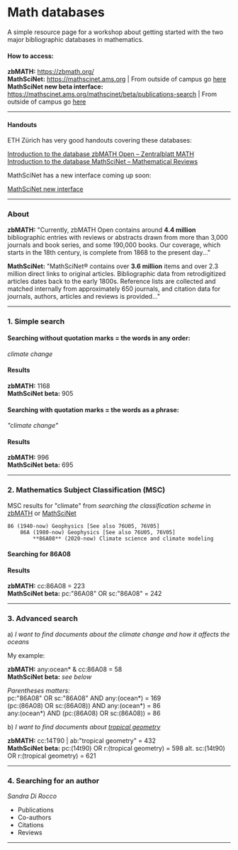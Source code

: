 # Math databases

A simple resource page for a workshop about getting started with the two major bibliographic databases in mathematics.

#### How to access:

**zbMATH:** https://zbmath.org/    
**MathSciNet:** https://mathscinet.ams.org   |   From outside of campus go [here](https://focus.lib.kth.se/login?URL=https://www.ams.org/mathscinet/)     
**MathSciNet new beta interface:** https://mathscinet.ams.org/mathscinet/beta/publications-search   |   From outside of campus go [here](https://focus.lib.kth.se/login?url=https://mathscinet.ams.org/mathscinet/beta/publications-search)

---

#### Handouts   

ETH Zürich has very good handouts covering these databases:    

[Introduction to the database zbMATH Open – Zentralblatt MATH](https://github.com/awandahl/math/blob/main/ETH_2022-03-11-ZentralblattMATH_Handout_EN.pdf)    
[Introduction to the database MathSciNet – Mathematical Reviews](https://github.com/awandahl/math/blob/main/ETH_2022-03-11-MathSciNet_Handout_EN.pdf)

MathSciNet has a new interface coming up soon:    

[MathSciNet new interface](https://www.ams.org/publications/msn-quickstart-guide.pdf)

---
### About

**zbMATH:** "Currently, zbMATH Open contains around **4.4 million** bibliographic entries with reviews or abstracts drawn from more than 3,000 journals and book series, and some 190,000 books. Our coverage, which starts in the 18th century, is complete from 1868 to the present day..."    

**MathSciNet:** "MathSciNet® contains over **3.6 million** items and over 2.3 million direct links to original articles. Bibliographic data from retrodigitized articles dates back to the early 1800s. Reference lists are collected and matched internally from approximately 650 journals, and citation data for journals, authors, articles and reviews is provided..."    

---

### 1. Simple search  

#### Searching **without** quotation marks = the words in any order:    


*climate change*    

#### Results    
**zbMATH:** 1168    
**MathSciNet beta:** 905    

#### Searching **with** quotation marks = the words as a phrase:    

*"climate change"* 

#### Results
**zbMATH:** 996    
**MathSciNet beta:** 695    

---

### 2. Mathematics Subject Classification (MSC)
MSC results for "climate" from *searching the classification scheme* in [zbMATH](https://zbmath.org/classification/) or [MathSciNet](https://mathscinet-ams-org.focus.lib.kth.se/mathscinet/beta/msc-search)    

````
86 (1940-now) Geophysics [See also 76U05, 76V05]    
	86A (1980-now) Geophysics [See also 76U05, 76V05]    
		**86A08** (2020-now) Climate science and climate modeling    
````

#### Searching for 86A08    

#### Results
**zbMATH:** cc:86A08 = 223    
**MathSciNet beta:** pc:"86A08" OR sc:"86A08" = 242  

---
### 3. Advanced search    

a) *I want to find documents about the climate change and how it affects the oceans*        

My example:    

**zbMATH:**  any:ocean* & cc:86A08  = 58    
**MathSciNet beta:** *see below*

*Parentheses matters:*    
pc:"86A08" OR sc:"86A08" AND any:(ocean*) = 169    
(pc:(86A08) OR sc:(86A08)) AND any:(ocean*) = 86    
any:(ocean*) AND (pc:(86A08) OR sc:(86A08)) = 86    

b) *I want to find documents about [tropical geometry](https://en.wikipedia.org/wiki/Tropical_geometry)*

**zbMATH:** cc:14T90 | ab:"tropical geometry" = 432    
**MathSciNet beta:** pc:(14t90) OR r:(tropical geometry) = 598  alt.  sc:(14t90) OR r:(tropical geometry) = 621 

---
### 4. Searching for an author    

*Sandra Di Rocco*    
- Publications
- Co-authors
- Citations
- Reviews

---
